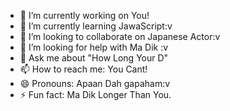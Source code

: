 

- 🔭 I’m currently working on You!
- 🌱 I’m currently learning JawaScript:v
- 👯 I’m looking to collaborate on Japanese Actor:v
- 🤔 I’m looking for help with Ma Dik :v
- 💬 Ask me about "How Long Your D"
- 📫 How to reach me: You Cant!
- 😄 Pronouns: Apaan Dah gapaham:v
- ⚡ Fun fact: Ma Dik Longer Than You.
